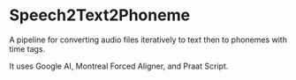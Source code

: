 # Speech2Text2Phoneme

A pipeline for converting audio files iteratively to text then to phonemes with time tags. 

It uses Google AI, Montreal Forced Aligner, and Praat Script. 
